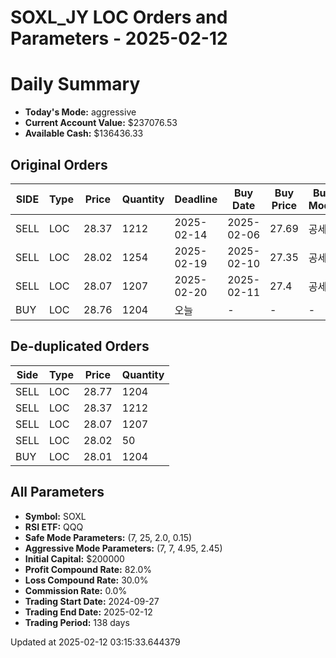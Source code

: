 # SOXL_JY LOC Orders and Parameters - 2025-02-12

# Daily Summary

- **Today's Mode:** aggressive
- **Current Account Value:** $237076.53
- **Available Cash:** $136436.33

## Original Orders

| SIDE | Type | Price | Quantity | Deadline | Buy Date | Buy Price | Buy Mode |
|------|------|-------|----------|----------|----------|-----------|----------|
| SELL | LOC | 28.37 | 1212 | 2025-02-14 | 2025-02-06 | 27.69 | 공세 |
| SELL | LOC | 28.02 | 1254 | 2025-02-19 | 2025-02-10 | 27.35 | 공세 |
| SELL | LOC | 28.07 | 1207 | 2025-02-20 | 2025-02-11 | 27.4 | 공세 |
| BUY | LOC | 28.76 | 1204 | 오늘 | - | - | - |

## De-duplicated Orders

| Side | Type | Price | Quantity |
|------|------|-------|----------|
| SELL | LOC | 28.77 | 1204 |
| SELL | LOC | 28.37 | 1212 |
| SELL | LOC | 28.07 | 1207 |
| SELL | LOC | 28.02 | 50 |
| BUY | LOC | 28.01 | 1204 |

## All Parameters

- **Symbol:** SOXL
- **RSI ETF:** QQQ
- **Safe Mode Parameters:** (7, 25, 2.0, 0.15)
- **Aggressive Mode Parameters:** (7, 7, 4.95, 2.45)
- **Initial Capital:** $200000
- **Profit Compound Rate:** 82.0%
- **Loss Compound Rate:** 30.0%
- **Commission Rate:** 0.0%
- **Trading Start Date:** 2024-09-27
- **Trading End Date:** 2025-02-12
- **Trading Period:** 138 days

Updated at 2025-02-12 03:15:33.644379
